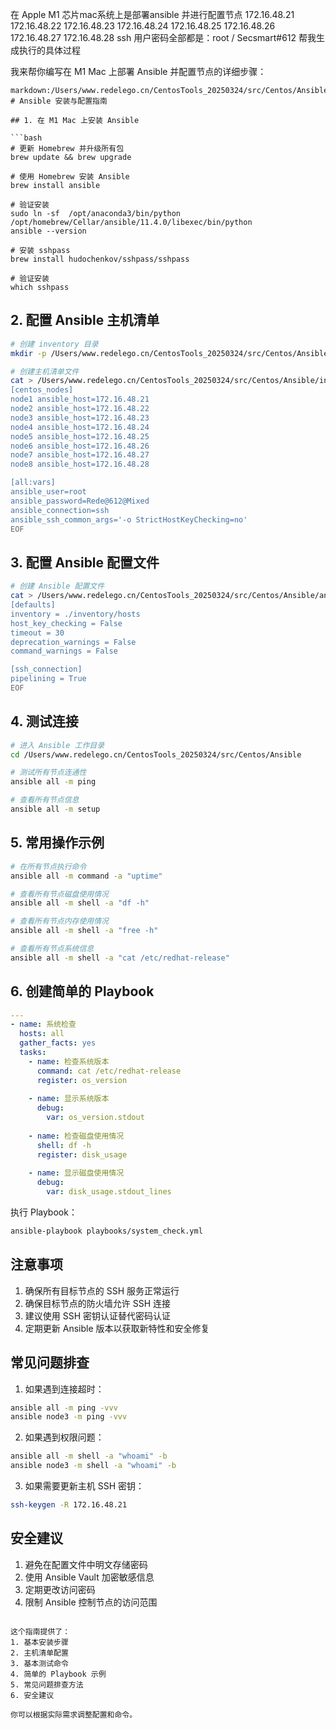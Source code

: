 在 Apple M1 芯片mac系统上是部署ansible
并进行配置节点
172.16.48.21
172.16.48.22
172.16.48.23
172.16.48.24
172.16.48.25
172.16.48.26
172.16.48.27
172.16.48.28
ssh 用户密码全部都是：root / Secsmart#612
帮我生成执行的具体过程

我来帮你编写在 M1 Mac 上部署 Ansible 并配置节点的详细步骤：

```
markdown:/Users/www.redelego.cn/CentosTools_20250324/src/Centos/Ansible/centos_ansible_install.md
# Ansible 安装与配置指南

## 1. 在 M1 Mac 上安装 Ansible

```bash
# 更新 Homebrew 并升级所有包
brew update && brew upgrade

# 使用 Homebrew 安装 Ansible
brew install ansible

# 验证安装
sudo ln -sf  /opt/anaconda3/bin/python /opt/homebrew/Cellar/ansible/11.4.0/libexec/bin/python
ansible --version

# 安装 sshpass
brew install hudochenkov/sshpass/sshpass

# 验证安装
which sshpass

```

## 2. 配置 Ansible 主机清单

```bash
# 创建 inventory 目录
mkdir -p /Users/www.redelego.cn/CentosTools_20250324/src/Centos/Ansible/inventory

# 创建主机清单文件
cat > /Users/www.redelego.cn/CentosTools_20250324/src/Centos/Ansible/inventory/hosts << 'EOF'
[centos_nodes]
node1 ansible_host=172.16.48.21
node2 ansible_host=172.16.48.22
node3 ansible_host=172.16.48.23
node4 ansible_host=172.16.48.24
node5 ansible_host=172.16.48.25
node6 ansible_host=172.16.48.26
node7 ansible_host=172.16.48.27
node8 ansible_host=172.16.48.28

[all:vars]
ansible_user=root
ansible_password=Rede@612@Mixed
ansible_connection=ssh
ansible_ssh_common_args='-o StrictHostKeyChecking=no'
EOF
```

## 3. 配置 Ansible 配置文件

```bash
# 创建 Ansible 配置文件
cat > /Users/www.redelego.cn/CentosTools_20250324/src/Centos/Ansible/ansible.cfg << 'EOF'
[defaults]
inventory = ./inventory/hosts
host_key_checking = False
timeout = 30
deprecation_warnings = False
command_warnings = False

[ssh_connection]
pipelining = True
EOF
```

## 4. 测试连接

```bash
# 进入 Ansible 工作目录
cd /Users/www.redelego.cn/CentosTools_20250324/src/Centos/Ansible

# 测试所有节点连通性
ansible all -m ping

# 查看所有节点信息
ansible all -m setup
```

## 5. 常用操作示例

```bash
# 在所有节点执行命令
ansible all -m command -a "uptime"

# 查看所有节点磁盘使用情况
ansible all -m shell -a "df -h"

# 查看所有节点内存使用情况
ansible all -m shell -a "free -h"

# 查看所有节点系统信息
ansible all -m shell -a "cat /etc/redhat-release"
```

## 6. 创建简单的 Playbook

```yaml:/Users/www.redelego.cn/CentosTools_20250324/src/Centos/Ansible/playbooks/system_check.yml
---
- name: 系统检查
  hosts: all
  gather_facts: yes
  tasks:
    - name: 检查系统版本
      command: cat /etc/redhat-release
      register: os_version
      
    - name: 显示系统版本
      debug:
        var: os_version.stdout
        
    - name: 检查磁盘使用情况
      shell: df -h
      register: disk_usage
      
    - name: 显示磁盘使用情况
      debug:
        var: disk_usage.stdout_lines
```

执行 Playbook：
```bash
ansible-playbook playbooks/system_check.yml
```

## 注意事项

1. 确保所有目标节点的 SSH 服务正常运行
2. 确保目标节点的防火墙允许 SSH 连接
3. 建议使用 SSH 密钥认证替代密码认证
4. 定期更新 Ansible 版本以获取新特性和安全修复

## 常见问题排查

1. 如果遇到连接超时：
```bash
ansible all -m ping -vvv
ansible node3 -m ping -vvv
```

2. 如果遇到权限问题：
```bash
ansible all -m shell -a "whoami" -b
ansible node3 -m shell -a "whoami" -b
```

3. 如果需要更新主机 SSH 密钥：
```bash
ssh-keygen -R 172.16.48.21
```

## 安全建议

1. 避免在配置文件中明文存储密码
2. 使用 Ansible Vault 加密敏感信息
3. 定期更改访问密码
4. 限制 Ansible 控制节点的访问范围
```

这个指南提供了：
1. 基本安装步骤
2. 主机清单配置
3. 基本测试命令
4. 简单的 Playbook 示例
5. 常见问题排查方法
6. 安全建议

你可以根据实际需求调整配置和命令。